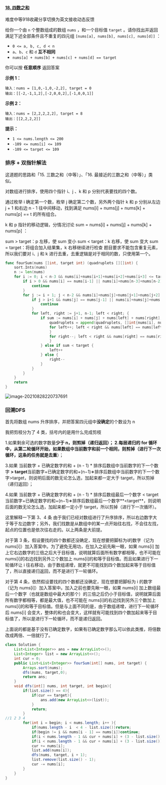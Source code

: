 #### [18. 四数之和](https://leetcode-cn.com/problems/4sum/)

难度中等918收藏分享切换为英文接收动态反馈

给你一个由 `n` 个整数组成的数组 `nums` ，和一个目标值 `target` 。请你找出并返回满足下述全部条件且不重复的四元组 `[nums[a], nums[b], nums[c], nums[d]]` ：

- `0 <= a, b, c, d < n`
- `a`、`b`、`c` 和 `d` **互不相同**
- `nums[a] + nums[b] + nums[c] + nums[d] == target`

你可以按 **任意顺序** 返回答案 

**示例 1：**

```
输入：nums = [1,0,-1,0,-2,2], target = 0
输出：[[-2,-1,1,2],[-2,0,0,2],[-1,0,0,1]]
```

**示例 2：**

```
输入：nums = [2,2,2,2,2], target = 8
输出：[[2,2,2,2]]
```

 

**提示：**

- `1 <= nums.length <= 200`
- `-109 <= nums[i] <= 109`
- `-109 <= target <= 109`

### 排序 + 双指针解法

这道题的思路和「15. 三数之和（中等）」、「16. 最接近的三数之和（中等）」类似。

对数组进行排序，使用四个指针 i、j 、k 和 p 分别代表要找的四个数。

通过枚举 i 确定第一个数，枚举 j 确定第二个数，另外两个指针 k 和 p 分别从左边 j + 1 和右边 n - 1 往中间移动，找到满足 nums[i] + nums[j] + nums[k] + nums[p] == t 的所有组合。

k 和 p 指针的移动逻辑，分情况讨论 sum = nums[i] + nums[j] + nums[k] + nums[p] ：

sum > target：p 左移，使 sum 变小
sum < target：k 右移，使 sum 变大
sum = target：将组合加入结果集，k 右移继续进行检查
题目要求不能包含重复元素，所以我们要对 i、j 和 k 进行去重，去重逻辑是对于相同的数，只使用第一个。



```go
func fourSum(nums []int, target int) (quadruplets [][]int) {
    sort.Ints(nums)
    n := len(nums)
    for i := 0; i < n-3 && nums[i]+nums[i+1]+nums[i+2]+nums[i+3] <= target; i++ {
        if i > 0 && nums[i] == nums[i-1] || nums[i]+nums[n-3]+nums[n-2]+nums[n-1] < target {
            continue
        }
        for j := i + 1; j < n-2 && nums[i]+nums[j]+nums[j+1]+nums[j+2] <= target; j++ {
            if j > i+1 && nums[j] == nums[j-1] || nums[i]+nums[j]+nums[n-2]+nums[n-1] < target {
                continue
            }
            for left, right := j+1, n-1; left < right; {
                if sum := nums[i] + nums[j] + nums[left] + nums[right]; sum == target {
                    quadruplets = append(quadruplets, []int{nums[i], nums[j], nums[left], nums[right]})
                    for left++; left < right && nums[left] == nums[left-1]; left++ {
                    }
                    for right--; left < right && nums[right] == nums[right+1]; right-- {
                    }
                } else if sum < target {
                    left++
                } else {
                    right--
                }
            }
        }
    }
    return
}
```

![image-20210828220737691](C:\Users\solfeng\AppData\Roaming\Typora\typora-user-images\image-20210828220737691.png)

### 回溯DFS

首先将数组 nums 升序排序，并把答案四元组中**没确定**的个数设为 n

我把剪枝分为了 4 类，括号内的是用什么完成剪枝

1.如果剩余可选的数字数量**少于 n，**则剪掉（递归返回）；
2.每层递归的 for 循环中，从第二轮循环开始，如果数组中当前数字和前一个相同，则剪掉（进行下一次循环，这条的任务就是**去重**）；

3.如果 当前数字 + 已确定数字的和 + (n - 1) * 排序后数组中当前数字的下一个数字 **> target**当前数字+已确定数字的和+(n−1)∗排序后数组中当前数字的下一个数字>target，则说明后面的数无论怎么选，加起来都一定大于 target，所以剪掉（递归返回）；

4.如果 当前数字 + 已确定数字的和 + (n - 1) * 排序后数组最后一个数字 < target当前数字+已确定数字的和+(n−1)∗排序后数组最后一个数字**<target**，则说明后面的数无论怎么选，加起来都一定小于 target，所以剪掉（进行下一次循环）。

这里解释一下第 3、4 条
由于我们已经对数组进行了升序排序，所以右边数字大于等于左边数字；另外，我们找数是从数组中的某一点开始往右找，不会往左找，起点的位置也是依次往右走的。以上两条是大前提。

对于第 3 条，假设要找的四个数都还没确定，现在想要把脚标为i的数字（记为 nums[i]）加入答案中。为了避免无用功，在加入之前先瞅一眼，如果 nums[i] 加上它右边数字的三倍之后大于目标值，说明就算后面所有数字都相等，也不可能在 nums[i]的右边找到另外三个数加上 nums[i]的和等于目标值。而且如果进行下一轮循环让 i 往右移动，由于数组递增，就更不可能找到四个数加起来等于目标值了，所以直接递归返回，而不是进行下一轮循环。

对于第 4 条，依然假设要找的四个数都还没确定，现在想要把脚标为 i 的数字（记为 nums[i]）加入答案中。加入之前也要先瞅一眼，如果 nums[i] 加上数组最后一个数字（也就是数组中最大的那个）的三倍之后仍小于目标值，说明就算后面所有数字都相等，都是最大值，也不可能在 nums[i]的右边找到另外三个数加上 nums[i]的和等于目标值。但是与上面不同的是，由于数组递增，进行下一轮循环后 nums[i] 会变大，整体的和也会变大，这样就有可能找到四个数加起来等于目标值了，所以是进行下一轮循环，而不是递归返回。

上面说的都是基于没有已确定数字，如果有已确定数字那么可以依此类推，将倍数改成两倍、一倍就行了。

```java
class Solution {
    List<List<Integer>> ans = new ArrayList<>();
    List<Integer> list = new ArrayList<>();
    int cur = 0;
    public List<List<Integer>> fourSum(int[] nums, int target) {
        Arrays.sort(nums);
        dfs(nums, target,0);
        return ans;
    }
    void dfs(int[] nums, int target, int begin){
        if(list.size() == 4){
            if(cur == target){
                ans.add(new ArrayList<>(list));
            }
            return;
        }
//1 2 3 4
        for(int i = begin; i < nums.length; i++ ){
            if(nums.length - i  < 4 - list.size())return;
            if(begin != i && nums[i - 1] == nums[i])continue;
            if(i < nums.length - 1 && cur + nums[i] + (3 - list.size()) * nums[i + 1] > target)return;
            if(i < nums.length - 1 && cur + nums[i] + (3 - list.size()) * nums[nums.length - 1] < target)continue;
            cur += nums[i];
            list.add(nums[i]);
            dfs(nums, target, i + 1);
            list.remove(list.size() - 1);
            cur -= nums[i];
        }
    }
}

```

